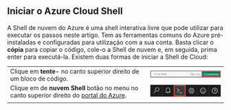 
## <a name="launch-azure-cloud-shell"></a>Iniciar o Azure Cloud Shell

A Shell de nuvem do Azure é uma shell interativa livre que pode utilizar para executar os passos neste artigo. Tem as ferramentas comuns do Azure pré-instaladas e configuradas para utilização com a sua conta. Basta clicar o **cópia** para copiar o código, cole-o a Shell de nuvem e, em seguida, prima enter para executá-la.  Existem duas formas de iniciar a Shell de Cloud:

|  |   |
|-----------------------------------------------|---|
| Clique em **tente-** no canto superior direito de um bloco de código. | ![Shell de nuvem neste artigo](./media/cloud-shell-try-it/cli-try-it.png) |
| Clique em de **nuvem Shell** botão no menu no canto superior direito do [portal do Azure](https://portal.azure.com). |    ![Shell de nuvem no portal](./media/cloud-shell-try-it/cloud-shell-menu.png) |
|  |  |










